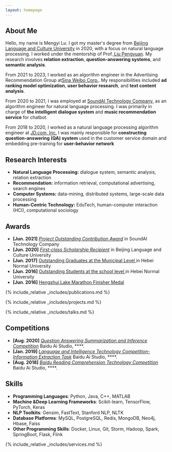 ```yaml
---
layout: homepage
---
```


## About Me

Hello, my name is Mengyi Lu.  I got my master's degree from <a href="https://www.blcu.edu/" target="_blank"> Beijing Language and Culture University</a> in 2020, with a focus on natural language processing.
I worked under the mentorship of Prof.<a href="https://liupengyuan.github.io/" target="_blank"> Liu Pengyuan</a>. My research involves **relation extraction**, **question-answering systems**, and **semantic analysis**.

From 2021 to 2023, I worked as an algorithm engineer in the Advertising Recommendation Group at<a href="https://www.weibo.com/" target="_blank">Sina Weibo Corp.</a>. My responsibilities included **ad ranking model optimization**, **user behavior research**, and **text content analysis**.

From 2020 to 2021, I was employed at <a href="https://www.soundai.com/" target="_blank"> SoundAI Technology Company</a>, as an algorithm engineer for natural language processing. I was primarily in charge of **the intelligent dialogue system** and **music recommendation service** for chatbot.

From 2018 to 2020, I worked as a natural language processing algorithm engineer at <a href="https://www.jd.com/" target="_blank"> JD.com, Inc.</a> I was mainly responsible for **constructing question-answering (QA) system** used in the customer service domain and
embedding pre-training for **user-behavior network**


## Research Interests
- **Natural Language Processing:** dialogue system, semantic analysis, relation extraction
- **Recommendation:** information retrieval, computational advertising, search engines
- **Computer Systems:** data-mining, distributed systems, large-scale data processing
- **Human-Centric Technology:** EduTech, human-computer interaction (HCI), computational sociology

## Awards
- **[Jun. 2021]** <a href="" target="_blank">*Project Outstanding Contribution Award*</a> in SoundAI Technology Company
- **[Jun. 2020]** <a href="" target="_blank">*First-class Scholarship Recipient*</a> in Beijing Language and Culture University
- **[Jun. 2017]** <a href="" target="_blank"> Outstanding Graduates at the Municipal Level </a> in Hebei Normal University
- **[Jun. 2016]** <a href="" target="_blank"> Outstanding Students at the school level </a> in Hebei Normal University
- **[Jun. 2016]** <a href="http://www.hengshuilakemarathon.com/" target="_blank">  Hengshui Lake Marathon Finisher Medal </a>


{% include_relative _includes/publications.md %}

{% include_relative _includes/projects.md %}

{% include_relative _includes/talks.md %}

## Competitions
- **[Aug. 2020]** <a href="" target="_blank">*Question Answering Summarization and Inference Competition*</a> Baidu Ai Studio, ****.
- **[Jan. 2019]** <a href="" target="_blank">*Language and Intelligence Technology Competition-Information Extraction Task*</a> Baidu Ai Studio, ****.
- **[Aug. 2018]** <a href="" target="_blank">*Baidu Reading Comprehension Technology Competition*</a> Baidu Ai Studio, ****.

## Skills

- **Programming Languages**: Python, Java, C++, MATLAB
- **Machine &Deep Learning Frameworks**: Scikit-learn, TensorFlow, PyTorch, Keras
- **NLP Toolkits**: Gensim, FastText, Stanford NLP, NLTK
- **Database Platforms**: MySQL, PostgreSQL, Redis, MongoDB, Neo4j, Hbase, Faiss
- **Other Programming Skills**: Docker, Linux, Git, Storm, Hadoop, Spark, SpringBoot, Flask, Flink 


{% include_relative _includes/services.md %}








